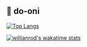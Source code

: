 ## 📌 do-oni


[![Top Langs](https://github-readme-stats.vercel.app/api/top-langs/?username=do-oni&layout=compact)](https://github.com/anuraghazra/github-readme-stats)

[![willianrod's wakatime stats](https://github-readme-stats.vercel.app/api/wakatime?username=do-oni)](https://github.com/anuraghazra/github-readme-stats)

